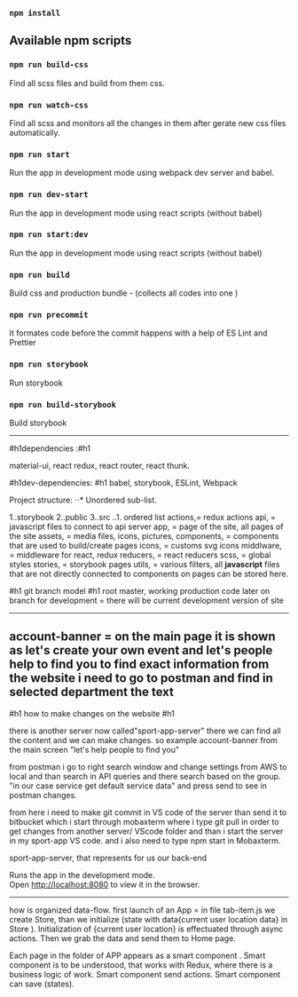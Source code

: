 

### `npm install`

## Available  npm scripts

### `npm run build-css`

Find all scss files and build from them css.

### `npm run watch-css`

Find all scss and monitors all the changes in them after gerate new css files automatically.

### `npm run start`

Run the app in development mode using webpack dev server and babel.

### `npm run dev-start`

Run the app in development mode using react scripts (without babel)

### `npm run start:dev`

Run the app in development mode using react scripts (without babel)

### `npm run build`

Build css and production bundle - (collects all codes into one )

### `npm run precommit`

It formates code before the commit happens with a help of ES Lint and Prettier

### `npm run storybook`

Run storybook

### `npm run build-storybook`

Build storybook

 ---------------

#h1dependencies :#h1

material-ui, react redux, react router, react thunk.

#h1dev-dependencies: #h1
babel, storybook, ESLint, Webpack

Project structure: 
⋅⋅* Unordered sub-list. 

1..storybook
2..public
3..src
..1. ordered list
actions,= redux actions
api, = javascript files to connect to api server
app, = page of the site, all pages of the site
assets, = media files, icons, pictures, 
components, = components that are used to build/create pages 
icons, = customs svg icons 
middlware, = middleware for react, redux
reducers, = react reducers
scss, = global styles 
stories, = storybook pages
utils, = various filters, all **javascript** files that are not directly connected to components on pages can be stored here. 

#h1 git branch model #h1
root master, working production code
later on branch for development = there will be current development version of site

-----------------------------------------------------------------------------

account-banner = on the main page it is shown as let's create your own event and let's people help to find you
to find exact information from the website i need to go to postman and find in selected department the text
---------------------------------

#h1 how to make changes on the website #h1

there is another server now called"sport-app-server" there we can find all the content and we can make changes. 
so example account-banner from the main screen "let's help people to find you"

from postman i go to right search window and change settings from AWS to local and than search in API queries and there search based on the group. "in our case service get default service data" and press send to see in postman changes. 

from here i need to make git commit in VS code of the server 
than send it to bitbucket which i start through mobaxterm where i type git pull in order to get changes from another server/ VScode folder 
and than i start the server in my sport-app VS code. and i also need to type npm start in Mobaxterm.

sport-app-server, that represents for us our back-end 

Runs the app in the development mode.<br>
Open [http://localhost:8080](http://localhost:8080) to view it in the browser.

--------------------------------------------------------------

how is organized data-flow. 
first launch of an App = in file tab-item.js we create Store, than we initialize (state with data{current user location data} in Store ). Initialization of {current user location} is effectuated through async actions. Then we grab the data and send them to Home page. 

Each page in the folder of APP appears as a smart component . Smart component is to be understood, that works with Redux, where there is a business logic of work. Smart component send actions. Smart component can save (states). 
